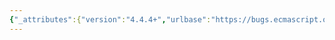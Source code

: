 ```yaml
---
{"_attributes":{"version":"4.4.4+","urlbase":"https://bugs.ecmascript.org/","maintainer":"dherman@mozilla.com"},"bug":{"bug_id":773,"creation_ts":"2012-10-09 14:31:00 -0700","short_desc":"Resource bundle support","delta_ts":"2012-10-16 15:11:07 -0700","product":"Internationalization - ECMA-402","component":"Specification","version":"Edition 2.0 proposals","rep_platform":"All","op_sys":"All","bug_status":"CONFIRMED","bug_severity":"enhancement","everconfirmed":true,"reporter":{"uid":"cira","name":"Nebojša Ćirić"},"assigned_to":{"uid":"ecmascriptbugs","name":"Norbert"},"long_desc":{"commentid":1908,"comment_count":0,"who":{"uid":"cira","name":"Nebojša Ćirić"},"bug_when":"2012-10-09 14:31:44 -0700","thetext":"We need some sort of way of externalizing user-visible strings from JS code (and maybe from enclosing HTML as well).\n\nMaybe ES6 modules can help with this.\n\nIt's tied with message formatting."}}}
---
```

